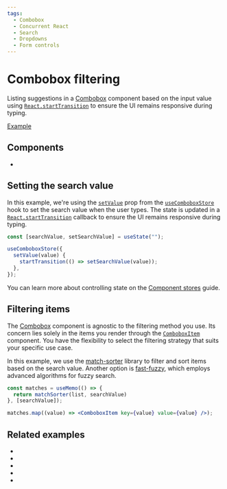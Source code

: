 ```yaml
---
tags:
  - Combobox
  - Concurrent React
  - Search
  - Dropdowns
  - Form controls
---
```


# Combobox filtering

<div data-description>

Listing suggestions in a [Combobox](/components/combobox) component based on the input value using [`React.startTransition`](https://react.dev/reference/react/startTransition) to ensure the UI remains responsive during typing.

</div>

<div data-tags></div>

<a href="./index.tsx" data-playground>Example</a>

## Components

<div data-cards="components">

- [](/components/combobox)

</div>

## Setting the search value

In this example, we're using the [`setValue`](/reference/use-combobox-store#setvalue) prop from the [`useComboboxStore`](/reference/use-combobox-store) hook to set the search value when the user types. The state is updated in a [`React.startTransition`](https://react.dev/reference/react/startTransition) callback to ensure the UI remains responsive during typing.

```js {4-6}
const [searchValue, setSearchValue] = useState("");

useComboboxStore({
  setValue(value) {
    startTransition(() => setSearchValue(value));
  },
});
```

You can learn more about controlling state on the [Component stores](/guide/component-stores) guide.

## Filtering items

The [Combobox](/components/combobox) component is agnostic to the filtering method you use. Its concern lies solely in the items you render through the [`ComboboxItem`](/reference/combobox-item) component. You have the flexibility to select the filtering strategy that suits your specific use case.

In this example, we use the [match-sorter](https://www.npmjs.com/package/match-sorter) library to filter and sort items based on the search value. Another option is [fast-fuzzy](https://www.npmjs.com/package/fast-fuzzy), which employs advanced algorithms for fuzzy search.

```jsx "matchSorter" "ComboboxItem"
const matches = useMemo(() => {
  return matchSorter(list, searchValue)
}, [searchValue]);

matches.map((value) => <ComboboxItem key={value} value={value} />);
```

## Related examples

<div data-cards="examples">

- [](/examples/combobox-animated)
- [](/examples/combobox-cancel)
- [](/examples/combobox-disclosure)
- [](/examples/combobox-group)
- [](/examples/combobox-links)

</div>
